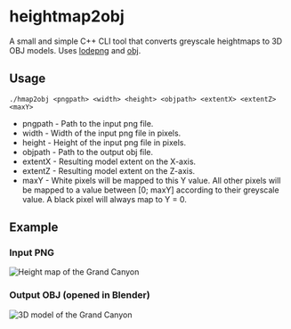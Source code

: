 # heightmap2obj
A small and simple C++ CLI tool that converts greyscale heightmaps to 3D OBJ models. Uses [lodepng](https://github.com/lvandeve/lodepng) and [obj](https://github.com/rlk/obj).

## Usage
`./hmap2obj <pngpath> <width> <height> <objpath> <extentX> <extentZ> <maxY>`

* pngpath - Path to the input png file.
* width   - Width of the input png file in pixels.
* height  -	Height of the input png file in pixels.
* objpath -	Path to the output obj file.
* extentX - Resulting model extent on the X-axis.
* extentZ -	Resulting model extent on the Z-axis.
* maxY    -	White pixels will be mapped to this Y value. All other pixels will be mapped to a value between [0; maxY] according to their greyscale value. A black pixel will always map to Y = 0.

## Example
### Input PNG
![Height map of the Grand Canyon](https://raw.githubusercontent.com/emberflare/heightmap2obj/master/example_screenshots/input.png)
### Output OBJ (opened in Blender)
![3D model of the Grand Canyon](https://raw.githubusercontent.com/emberflare/heightmap2obj/master/example_screenshots/output.png)

